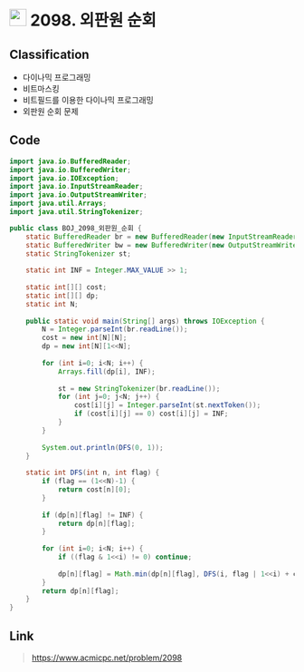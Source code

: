 # <img src="https://d2gd6pc034wcta.cloudfront.net/tier/15.svg" width="30"> 2098. 외판원 순회

## Classification
* 다이나믹 프로그래밍
* 비트마스킹
* 비트필드를 이용한 다이나믹 프로그래밍
* 외판원 순회 문제

## Code
```java
import java.io.BufferedReader;
import java.io.BufferedWriter;
import java.io.IOException;
import java.io.InputStreamReader;
import java.io.OutputStreamWriter;
import java.util.Arrays;
import java.util.StringTokenizer;

public class BOJ_2098_외판원_순회 {
	static BufferedReader br = new BufferedReader(new InputStreamReader(System.in));
	static BufferedWriter bw = new BufferedWriter(new OutputStreamWriter(System.out));
	static StringTokenizer st;
	
	static int INF = Integer.MAX_VALUE >> 1;
	
	static int[][] cost;
	static int[][] dp;
	static int N;
	
	public static void main(String[] args) throws IOException {
		N = Integer.parseInt(br.readLine());
		cost = new int[N][N];
		dp = new int[N][1<<N];
		
		for (int i=0; i<N; i++) {
			Arrays.fill(dp[i], INF);
			
			st = new StringTokenizer(br.readLine());
			for (int j=0; j<N; j++) {
				cost[i][j] = Integer.parseInt(st.nextToken());
				if (cost[i][j] == 0) cost[i][j] = INF;
			}
		}
		
		System.out.println(DFS(0, 1));
	}
	
	static int DFS(int n, int flag) {
		if (flag == (1<<N)-1) {
			return cost[n][0];
		}
		
		if (dp[n][flag] != INF) {
			return dp[n][flag];
		}
		
		for (int i=0; i<N; i++) {
			if ((flag & 1<<i) != 0) continue;
			
			dp[n][flag] = Math.min(dp[n][flag], DFS(i, flag | 1<<i) + cost[n][i]);
		}
		return dp[n][flag];
	}
}
```

## Link
> https://www.acmicpc.net/problem/2098

